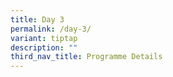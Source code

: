 ```yaml
---
title: Day 3
permalink: /day-3/
variant: tiptap
description: ""
third_nav_title: Programme Details
---
```

<p></p>
